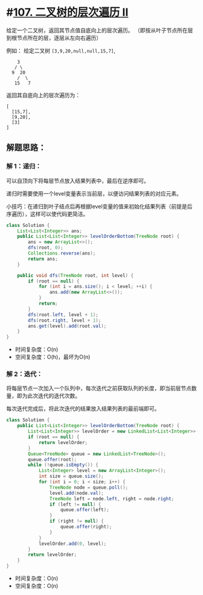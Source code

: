 # #[107. 二叉树的层次遍历 II](https://leetcode-cn.com/problems/binary-tree-level-order-traversal-ii/)

给定一个二叉树，返回其节点值自底向上的层次遍历。 （即按从叶子节点所在层到根节点所在的层，逐层从左向右遍历）

例如：
给定二叉树 `[3,9,20,null,null,15,7]`,

```
    3
   / \
  9  20
    /  \
   15   7
```

返回其自底向上的层次遍历为：

```
[
  [15,7],
  [9,20],
  [3]
]
```

## 解题思路：

### 解 1：递归：

可以自顶向下将每层节点放入结果列表中，最后在逆序即可。

递归时需要使用一个level变量表示当前层，以便访问结果列表的对应元素。

小技巧：在递归到叶子结点后再根据level变量的值来初始化结果列表（前提是后序遍历），这样可以使代码更简洁。

~~~java
class Solution {
    List<List<Integer>> ans;
    public List<List<Integer>> levelOrderBottom(TreeNode root) {
        ans = new ArrayList<>();
        dfs(root, 0);
        Collections.reverse(ans);
        return ans;
    }

    public void dfs(TreeNode root, int level) {
        if (root == null) {
            for (int i = ans.size(); i < level; ++i) {
                ans.add(new ArrayList<>());
            }
            return;
        }
        dfs(root.left, level + 1);
        dfs(root.right, level + 1);
        ans.get(level).add(root.val);
    }
}
~~~

- 时间复杂度：O(n)
- 空间复杂度：O(h)，最坏为O(n)

### 解 2：迭代：

将每层节点一次加入一个队列中，每次迭代之前获取队列的长度，即当前层节点数量，即为此次迭代的迭代次数。

每次迭代完成后，将此次迭代的结果放入结果列表的最前端即可。

~~~java
class Solution {
    public List<List<Integer>> levelOrderBottom(TreeNode root) {
        List<List<Integer>> levelOrder = new LinkedList<List<Integer>>();
        if (root == null) {
            return levelOrder;
        }
        Queue<TreeNode> queue = new LinkedList<TreeNode>();
        queue.offer(root);
        while (!queue.isEmpty()) {
            List<Integer> level = new ArrayList<Integer>();
            int size = queue.size();
            for (int i = 0; i < size; i++) {
                TreeNode node = queue.poll();
                level.add(node.val);
                TreeNode left = node.left, right = node.right;
                if (left != null) {
                    queue.offer(left);
                }
                if (right != null) {
                    queue.offer(right);
                }
            }
            levelOrder.add(0, level);
        }
        return levelOrder;
    }
}
~~~

- 时间复杂度：O(n)
- 空间复杂度：O(n)